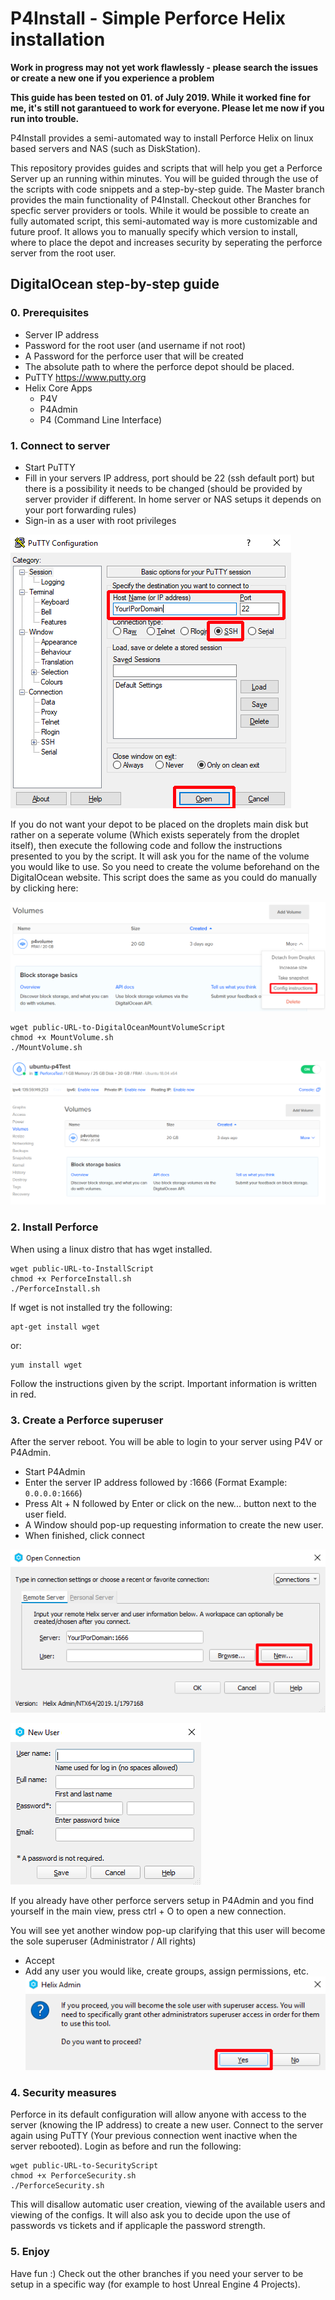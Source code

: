 
# P4Install - Simple Perforce Helix installation
**Work in progress  may not yet work flawlessly - please search the issues or create a new one if you experience a problem**

**This guide has been tested on 01. of July 2019. While it worked fine for me, it's still not garantueed to work for everyone. Please let me now if you run into trouble.**

P4Install provides a semi-automated way to install Perforce Helix on linux based servers and NAS (such as DiskStation).

This repository provides guides and scripts that will help you get a Perforce Server up an running within minutes. You will be guided through the use of the scripts with code snippets and a step-by-step guide. The Master branch provides the main functionality of P4Install. Checkout other Branches for specfic server providers or tools. 
While it would be possible to create an fully automated script, this semi-automated way is more customizable and future proof. It allows you to manually specify which version to install, where to place the depot and increases security by seperating the perforce server from the root user.


## DigitalOcean step-by-step guide
### 0. Prerequisites
 - Server IP address
 - Password for the root user (and username if not root)
 - A Password for the perforce user that will be created
 - The absolute path to where the perforce depot should be placed.
 - PuTTY https://www.putty.org
 - Helix Core Apps
	- P4V
	- P4Admin
	- P4 (Command Line Interface)

### 1. Connect to server
 - Start PuTTY
 - Fill in your servers IP address, port should be 22 (ssh default port) but there is a possibility it needs to be changed (should be provided by server provider if different. In home server or NAS setups it depends on your port forwarding rules)
 - Sign-in as a user with root privileges

![PuTTY Main Window](/docs/images/Putty.png)

 If you do not want your depot to be placed on the droplets main disk but rather on a seperate volume (Which exists seperately from the droplet itself), then execute the following code and follow the instructions presented to you by the script.
 It will ask you for the name of the volume you would like to use. So you need to create the volume beforehand on the DigitalOcean website.
 This script does the same as you could do manually by clicking here:

![DigitalOcean volume config](/docs/images/DO_VolumeConfig.png)

```
wget public-URL-to-DigitalOceanMountVolumeScript
chmod +x MountVolume.sh
./MountVolume.sh
```
![DigitalOcean droplet view](/docs/images/DO_DropletView.png)

### 2. Install Perforce
When using a linux distro that has wget installed.

```
wget public-URL-to-InstallScript
chmod +x PerforceInstall.sh
./PerforceInstall.sh
```

If wget is not installed try the following:

```
apt-get install wget
```

or:

```
yum install wget
```

Follow the instructions given by the script. Important information is written in red.

### 3. Create a Perforce superuser
After the server reboot. You will be able to login to your server using P4V or P4Admin.
- Start P4Admin
- Enter the server IP address followed by :1666 (Format Example: `0.0.0.0:1666`)
- Press Alt + N followed by Enter or click on the new... button next to the user field.
- A Window should pop-up requesting information to create the new user.
- When finished, click connect

![P4Admin Connect Window](/docs/images/P4Admin_AddUser.png)

![P4Admin Create User Window](/docs/images/P4Admin_AddUser2.png)

If you already have other perforce servers setup in P4Admin and you find yourself in the main view, press ctrl + O to open a new connection.

You will see yet another window pop-up clarifying that this user will become the sole superuser (Administrator / All rights)
- Accept
- Add any user you would like, create groups, assign permissions, etc.
![Perforce sole superuser window](/docs/images/P4Admin_SoleSuperuser.png)

### 4. Security measures
Perforce in its default configuration will allow anyone with access to the server (knowing the IP address) to create a new user.
Connect to the server again using PuTTY (Your previous connection went inactive when the server rebooted).
Login as before and run the following:

```
wget public-URL-to-SecurityScript
chmod +x PerforceSecurity.sh
./PerforceSecurity.sh	
```
This will disallow automatic user creation, viewing of the available users and viewing of the configs.
It will also ask you to decide upon the use of passwords vs tickets and if applicaple the password strength.

### 5. Enjoy
Have fun :)
Check out the other branches if you need your server to be setup in a specific way (for example to host Unreal Engine 4 Projects).
